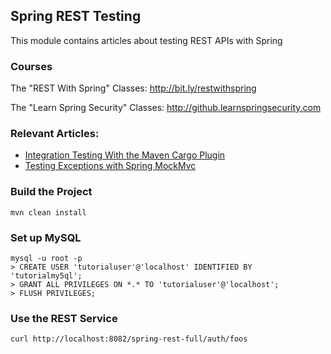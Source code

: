 ## Spring REST Testing

This module contains articles about testing REST APIs with Spring

### Courses

The "REST With Spring" Classes: http://bit.ly/restwithspring

The "Learn Spring Security" Classes: http://github.learnspringsecurity.com

### Relevant Articles: 

- [Integration Testing With the Maven Cargo Plugin](https://www.baeldung.com/integration-testing-with-the-maven-cargo-plugin)
- [Testing Exceptions with Spring MockMvc](https://www.baeldung.com/spring-mvc-test-exceptions)

### Build the Project
```
mvn clean install
```

### Set up MySQL
```
mysql -u root -p 
> CREATE USER 'tutorialuser'@'localhost' IDENTIFIED BY 'tutorialmy5ql';
> GRANT ALL PRIVILEGES ON *.* TO 'tutorialuser'@'localhost';
> FLUSH PRIVILEGES;
```


### Use the REST Service

```
curl http://localhost:8082/spring-rest-full/auth/foos
```
